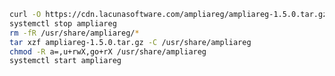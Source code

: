﻿```sh
curl -O https://cdn.lacunasoftware.com/ampliareg/ampliareg-1.5.0.tar.gz
systemctl stop ampliareg
rm -fR /usr/share/ampliareg/*
tar xzf ampliareg-1.5.0.tar.gz -C /usr/share/ampliareg
chmod -R a=,u+rwX,go+rX /usr/share/ampliareg
systemctl start ampliareg
```
